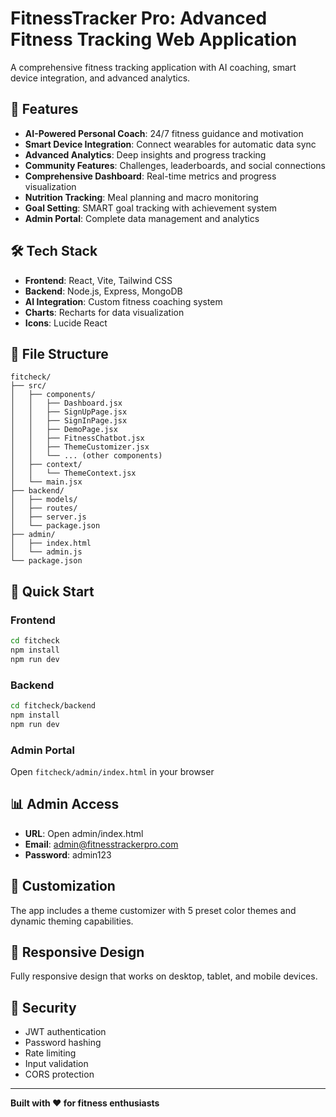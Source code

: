 # FitnessTracker Pro: Advanced Fitness Tracking Web Application

A comprehensive fitness tracking application with AI coaching, smart device integration, and advanced analytics.

## 🚀 Features

- **AI-Powered Personal Coach**: 24/7 fitness guidance and motivation
- **Smart Device Integration**: Connect wearables for automatic data sync
- **Advanced Analytics**: Deep insights and progress tracking
- **Community Features**: Challenges, leaderboards, and social connections
- **Comprehensive Dashboard**: Real-time metrics and progress visualization
- **Nutrition Tracking**: Meal planning and macro monitoring
- **Goal Setting**: SMART goal tracking with achievement system
- **Admin Portal**: Complete data management and analytics

## 🛠️ Tech Stack

- **Frontend**: React, Vite, Tailwind CSS
- **Backend**: Node.js, Express, MongoDB
- **AI Integration**: Custom fitness coaching system
- **Charts**: Recharts for data visualization
- **Icons**: Lucide React

## 📁 File Structure

```
fitcheck/
├── src/
│   ├── components/
│   │   ├── Dashboard.jsx
│   │   ├── SignUpPage.jsx
│   │   ├── SignInPage.jsx
│   │   ├── DemoPage.jsx
│   │   ├── FitnessChatbot.jsx
│   │   ├── ThemeCustomizer.jsx
│   │   └── ... (other components)
│   ├── context/
│   │   └── ThemeContext.jsx
│   └── main.jsx
├── backend/
│   ├── models/
│   ├── routes/
│   ├── server.js
│   └── package.json
├── admin/
│   ├── index.html
│   └── admin.js
└── package.json
```

## 🚀 Quick Start

### Frontend
```bash
cd fitcheck
npm install
npm run dev
```

### Backend
```bash
cd fitcheck/backend
npm install
npm run dev
```

### Admin Portal
Open `fitcheck/admin/index.html` in your browser

## 📊 Admin Access

- **URL**: Open admin/index.html
- **Email**: admin@fitnesstrackerpro.com
- **Password**: admin123

## 🎨 Customization

The app includes a theme customizer with 5 preset color themes and dynamic theming capabilities.

## 📱 Responsive Design

Fully responsive design that works on desktop, tablet, and mobile devices.

## 🔐 Security

- JWT authentication
- Password hashing
- Rate limiting
- Input validation
- CORS protection

---

**Built with ❤️ for fitness enthusiasts**
